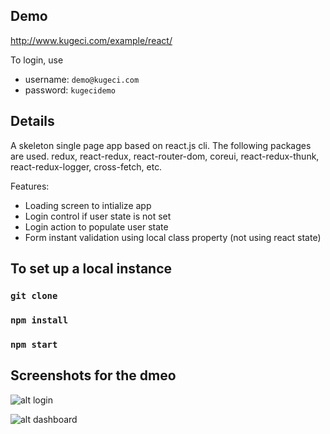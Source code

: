 ## Demo
<http://www.kugeci.com/example/react/>

To login, use 
- username: `demo@kugeci.com`
- password: `kugecidemo`

## Details
A skeleton single page app based on react.js cli. The following packages are used. redux, react-redux, react-router-dom, coreui, react-redux-thunk, react-redux-logger, cross-fetch, etc.

Features:
- Loading screen to intialize app
- Login control if user state is not set
- Login action to populate user state
- Form instant validation using local class property (not using react state)

## To set up a local instance
### `git clone`
### `npm install`
### `npm start`

## Screenshots for the dmeo

![alt login](http://www.kugeci.com/img/1.png)

![alt dashboard](http://www.kugeci.com/img/2.png)
